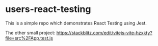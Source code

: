 # users-react-testing
This is a simple repo which demonstrates React Testing using Jest.

The other small project:
https://stackblitz.com/edit/vitejs-vite-hzxkty?file=src%2FApp.test.js
